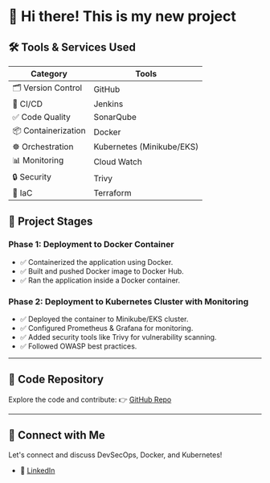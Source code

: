 # 👋 Hi there! This is my new project

## 🛠️ Tools & Services Used

| Category         | Tools                  |
|------------------|------------------------|
| 🗂️ Version Control | GitHub                 |
| 🔁 CI/CD          | Jenkins                |
| ✅ Code Quality   | SonarQube              |
| 📦 Containerization | Docker               |
| ☸️ Orchestration  | Kubernetes (Minikube/EKS) |
| 📊 Monitoring     | Cloud Watch   |
| 🔒 Security       | Trivy       |
| 🌱 IaC            | Terraform            |

## 🚦 Project Stages

### Phase 1: Deployment to Docker Container
- ✅ Containerized the application using Docker.
- ✅ Built and pushed Docker image to Docker Hub.
- ✅ Ran the application inside a Docker container.

### Phase 2: Deployment to Kubernetes Cluster with Monitoring
- ✅ Deployed the container to Minikube/EKS cluster.
- ✅ Configured Prometheus & Grafana for monitoring.
- ✅ Added security tools like Trivy for vulnerability scanning.
- ✅ Followed OWASP best practices.

---

## 📂 Code Repository
Explore the code and contribute:
👉 [GitHub Repo](https://github.com/cloudmaynk/DevOps)

---

## 🤝 Connect with Me
Let's connect and discuss DevSecOps, Docker, and Kubernetes!
- 🔗 [LinkedIn](https://www.linkedin.com/in/mayank-singh-rathore-b3b980268/)
